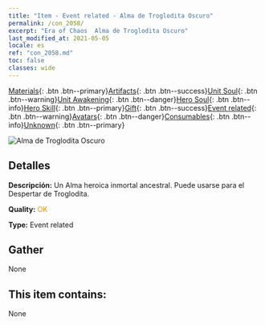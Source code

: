 ```yaml
---
title: "Item - Event related - Alma de Troglodita Oscuro"
permalink: /con_2058/
excerpt: "Era of Chaos  Alma de Troglodita Oscuro"
last_modified_at: 2021-05-05
locale: es
ref: "con_2058.md"
toc: false
classes: wide
---
```

 [Materials](/ItemsES/){: .btn .btn--primary}[Artifacts](/ItemsES/Artifacts/){: .btn .btn--success}[Unit Soul](/ItemsES/UnitSoul/){: .btn .btn--warning}[Unit Awakening](/ItemsES/UnitAwakening/){: .btn .btn--danger}[Hero Soul](/ItemsES/HeroSoul/){: .btn .btn--info}[Hero Skill](/ItemsES/HeroSkill/){: .btn .btn--primary}[Gift](/ItemsES/Gift/){: .btn .btn--success}[Event related](/ItemsES/Events/){: .btn .btn--warning}[Avatars](/ItemsES/Avatars/){: .btn .btn--danger}[Consumables](/ItemsES/Consumables/){: .btn .btn--info}[Unknown](/ItemsES/Unknown/){: .btn .btn--primary}

 ![Alma de Troglodita Oscuro](/images/t/juexing_701.jpg)

## Detalles
 **Descripción:** Un Alma heroica inmortal ancestral. Puede usarse para el Despertar de Troglodita.

 **Quality:** <span style="color: #FF8C00">OK</span>

 **Type:** Event related

## Gather

  None

## This item contains:

  None

